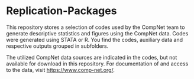 # Replication-Packages

This repository stores a selection of codes used by the CompNet team to generate descriptive statistics and figures using the CompNet data. Codes were generated using STATA or R. You find the codes, auxiliary data and respective outputs grouped in subfolders. 

The utilized CompNet data sources are indicated in the codes, but not available for download in this repository. For documentation of and access to the data, visit https://www.comp-net.org/.  
